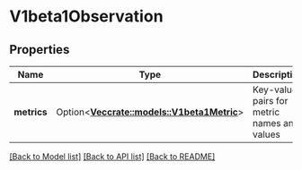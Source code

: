 # V1beta1Observation

## Properties

Name | Type | Description | Notes
------------ | ------------- | ------------- | -------------
**metrics** | Option<[**Vec<crate::models::V1beta1Metric>**](v1beta1.Metric.md)> | Key-value pairs for metric names and values | [optional]

[[Back to Model list]](../README.md#documentation-for-models) [[Back to API list]](../README.md#documentation-for-api-endpoints) [[Back to README]](../README.md)


